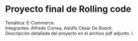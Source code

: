 # Proyecto final de Rolling code

Temática: E-Commerce. \
Integrantes: Alfredo Correa, Adolfo César De Boeck.\
Descripción detallada del proyecto en el archivo pdf adjunto. \
